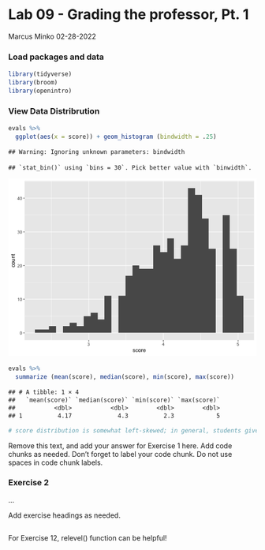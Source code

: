 Lab 09 - Grading the professor, Pt. 1
================
Marcus Minko
02-28-2022

### Load packages and data

``` r
library(tidyverse) 
library(broom)
library(openintro)
```

### View Data Distribrution

``` r
evals %>% 
  ggplot(aes(x = score)) + geom_histogram (bindwidth = .25)
```

    ## Warning: Ignoring unknown parameters: bindwidth

    ## `stat_bin()` using `bins = 30`. Pick better value with `binwidth`.

![](lab-09_files/figure-gfm/score-distribution-1.png)<!-- -->

``` r
evals %>% 
  summarize (mean(score), median(score), min(score), max(score))
```

    ## # A tibble: 1 × 4
    ##   `mean(score)` `median(score)` `min(score)` `max(score)`
    ##           <dbl>           <dbl>        <dbl>        <dbl>
    ## 1          4.17             4.3          2.3            5

``` r
# score distribution is somewhat left-skewed; in general, students give pretty scores
```

Remove this text, and add your answer for Exercise 1 here. Add code
chunks as needed. Don’t forget to label your code chunk. Do not use
spaces in code chunk labels.

### Exercise 2

…

Add exercise headings as needed.

## 

For Exercise 12, relevel() function can be helpful!
